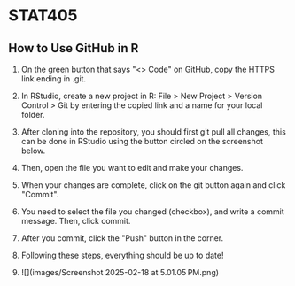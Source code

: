 # STAT405

## How to Use GitHub in R

1.  On the green button that says "\<\> Code" on GitHub, copy the HTTPS link ending in .git.

2.  In RStudio, create a new project in R: File \> New Project \> Version Control \> Git by entering the copied link and a name for your local folder.

3.  After cloning into the repository, you should first git pull all changes, this can be done in RStudio using the button circled on the screenshot below.

4.  Then, open the file you want to edit and make your changes.

5.  When your changes are complete, click on the git button again and click "Commit".

6.  You need to select the file you changed (checkbox), and write a commit message. Then, click commit.

7.  After you commit, click the "Push" button in the corner.

8.  Following these steps, everything should be up to date!

9.  ![](images/Screenshot 2025-02-18 at 5.01.05 PM.png)
